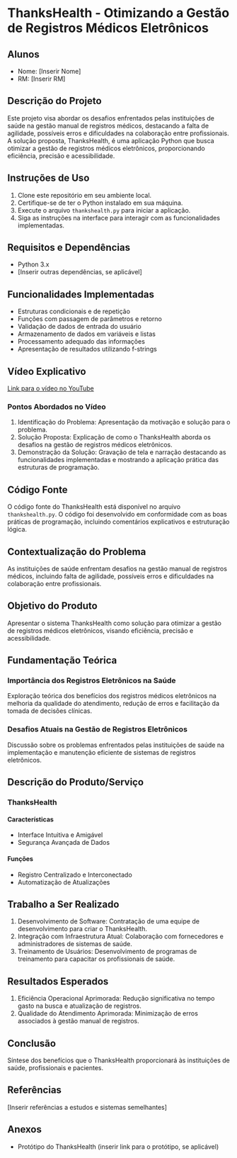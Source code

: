 # ThanksHealth - Otimizando a Gestão de Registros Médicos Eletrônicos

## Alunos
- Nome: [Inserir Nome]
- RM: [Inserir RM]

## Descrição do Projeto
Este projeto visa abordar os desafios enfrentados pelas instituições de saúde na gestão manual de registros médicos, destacando a falta de agilidade, possíveis erros e dificuldades na colaboração entre profissionais. A solução proposta, ThanksHealth, é uma aplicação Python que busca otimizar a gestão de registros médicos eletrônicos, proporcionando eficiência, precisão e acessibilidade.

## Instruções de Uso
1. Clone este repositório em seu ambiente local.
2. Certifique-se de ter o Python instalado em sua máquina.
3. Execute o arquivo `thankshealth.py` para iniciar a aplicação.
4. Siga as instruções na interface para interagir com as funcionalidades implementadas.

## Requisitos e Dependências
- Python 3.x
- [Inserir outras dependências, se aplicável]

## Funcionalidades Implementadas
- Estruturas condicionais e de repetição
- Funções com passagem de parâmetros e retorno
- Validação de dados de entrada do usuário
- Armazenamento de dados em variáveis e listas
- Processamento adequado das informações
- Apresentação de resultados utilizando f-strings

## Vídeo Explicativo
[Link para o vídeo no YouTube](inserir_link_aqui)

### Pontos Abordados no Vídeo
1. Identificação do Problema: Apresentação da motivação e solução para o problema.
2. Solução Proposta: Explicação de como o ThanksHealth aborda os desafios na gestão de registros médicos eletrônicos.
3. Demonstração da Solução: Gravação de tela e narração destacando as funcionalidades implementadas e mostrando a aplicação prática das estruturas de programação.

## Código Fonte
O código fonte do ThanksHealth está disponível no arquivo `thankshealth.py`. O código foi desenvolvido em conformidade com as boas práticas de programação, incluindo comentários explicativos e estruturação lógica.

## Contextualização do Problema
As instituições de saúde enfrentam desafios na gestão manual de registros médicos, incluindo falta de agilidade, possíveis erros e dificuldades na colaboração entre profissionais.

## Objetivo do Produto
Apresentar o sistema ThanksHealth como solução para otimizar a gestão de registros médicos eletrônicos, visando eficiência, precisão e acessibilidade.

## Fundamentação Teórica
### Importância dos Registros Eletrônicos na Saúde
Exploração teórica dos benefícios dos registros médicos eletrônicos na melhoria da qualidade do atendimento, redução de erros e facilitação da tomada de decisões clínicas.

### Desafios Atuais na Gestão de Registros Eletrônicos
Discussão sobre os problemas enfrentados pelas instituições de saúde na implementação e manutenção eficiente de sistemas de registros eletrônicos.

## Descrição do Produto/Serviço
### ThanksHealth
#### Características
- Interface Intuitiva e Amigável
- Segurança Avançada de Dados

#### Funções
- Registro Centralizado e Interconectado
- Automatização de Atualizações

## Trabalho a Ser Realizado
1. Desenvolvimento de Software: Contratação de uma equipe de desenvolvimento para criar o ThanksHealth.
2. Integração com Infraestrutura Atual: Colaboração com fornecedores e administradores de sistemas de saúde.
3. Treinamento de Usuários: Desenvolvimento de programas de treinamento para capacitar os profissionais de saúde.

## Resultados Esperados
1. Eficiência Operacional Aprimorada: Redução significativa no tempo gasto na busca e atualização de registros.
2. Qualidade do Atendimento Aprimorada: Minimização de erros associados à gestão manual de registros.

## Conclusão
Síntese dos benefícios que o ThanksHealth proporcionará às instituições de saúde, profissionais e pacientes.

## Referências
[Inserir referências a estudos e sistemas semelhantes]

## Anexos
- Protótipo do ThanksHealth (inserir link para o protótipo, se aplicável)